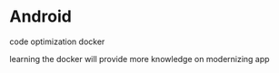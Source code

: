# Android
code optimization docker

learning the docker will provide more knowledge on modernizing app
